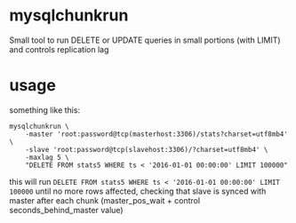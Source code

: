 # mysqlchunkrun
Small tool to run DELETE or UPDATE queries in small portions (with LIMIT) and controls replication lag

# usage
something like this:
```
mysqlchunkrun \
    -master 'root:password@tcp(masterhost:3306)/stats?charset=utf8mb4' \
    -slave 'root:password@tcp(slavehost:3306)/?charset=utf8mb4' \
    -maxlag 5 \
    "DELETE FROM stats5 WHERE ts < '2016-01-01 00:00:00' LIMIT 100000"
```

this will run `DELETE FROM stats5 WHERE ts < '2016-01-01 00:00:00' LIMIT 100000` until no more rows affected, checking that slave is synced with master after each chunk (master_pos_wait + control seconds_behind_master value)
